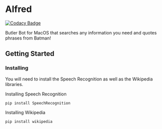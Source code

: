 # Alfred

[![Codacy Badge](https://api.codacy.com/project/badge/Grade/232b0d8c81f04cc8bb9fe06946f4d57c)](https://app.codacy.com/app/jllopes/Alfred?utm_source=github.com&utm_medium=referral&utm_content=jllopes/Alfred&utm_campaign=badger)

Butler Bot for MacOS that searches any information you need and quotes phrases from Batman!

## Getting Started

### Installing

You will need to install the Speech Recognition as well as the Wikipedia libraries.

Installing Speech Recognition

```
pip install SpeechRecognition
```

Installing Wikipedia

```
pip install wikipedia
```
